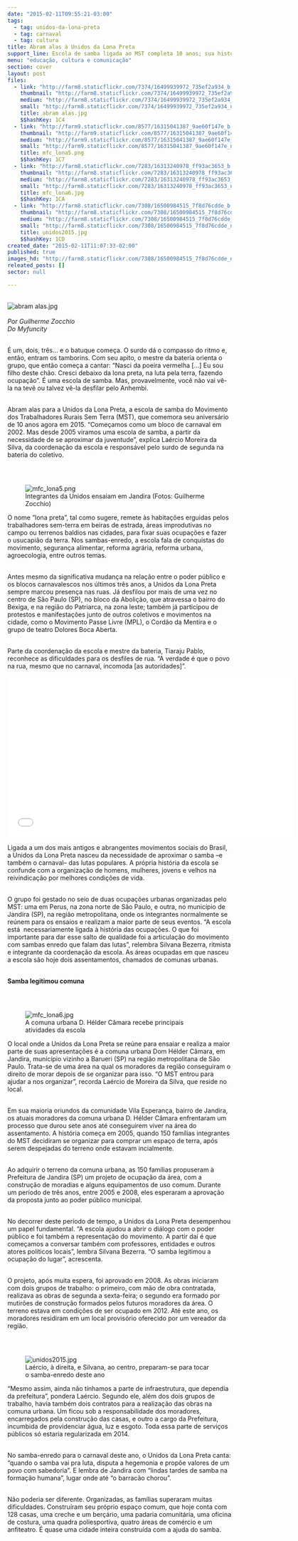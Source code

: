 ```yaml
---
date: "2015-02-11T09:55:21-03:00"
tags:
  - tag: unidos-da-lona-preta
  - tag: carnaval
  - tag: cultura
title: Abram alas à Unidos da Lona Preta
support_line: Escola de samba ligada ao MST completa 10 anos; sua história é marcada pela luta por melhores condições de vida.
menu: "educação, cultura e comunicação"
section: cover
layout: post
files:
  - link: "http://farm8.staticflickr.com/7374/16499939972_735ef2a934_b.jpg"
    thumbnail: "http://farm8.staticflickr.com/7374/16499939972_735ef2a934_t.jpg"
    medium: "http://farm8.staticflickr.com/7374/16499939972_735ef2a934_z.jpg"
    small: "http://farm8.staticflickr.com/7374/16499939972_735ef2a934_n.jpg"
    title: abram alas.jpg
    $$hashKey: 1C4
  - link: "http://farm9.staticflickr.com/8577/16315041387_9ae60f147e_b.jpg"
    thumbnail: "http://farm9.staticflickr.com/8577/16315041387_9ae60f147e_t.jpg"
    medium: "http://farm9.staticflickr.com/8577/16315041387_9ae60f147e_z.jpg"
    small: "http://farm9.staticflickr.com/8577/16315041387_9ae60f147e_n.jpg"
    title: mfc_lona5.png
    $$hashKey: 1C7
  - link: "http://farm8.staticflickr.com/7283/16313240978_ff93ac3653_b.jpg"
    thumbnail: "http://farm8.staticflickr.com/7283/16313240978_ff93ac3653_t.jpg"
    medium: "http://farm8.staticflickr.com/7283/16313240978_ff93ac3653_z.jpg"
    small: "http://farm8.staticflickr.com/7283/16313240978_ff93ac3653_n.jpg"
    title: mfc_lona6.jpg
    $$hashKey: 1CA
  - link: "http://farm8.staticflickr.com/7308/16500984515_7f8d76cdde_b.jpg"
    thumbnail: "http://farm8.staticflickr.com/7308/16500984515_7f8d76cdde_t.jpg"
    medium: "http://farm8.staticflickr.com/7308/16500984515_7f8d76cdde_z.jpg"
    small: "http://farm8.staticflickr.com/7308/16500984515_7f8d76cdde_n.jpg"
    title: unidos2015.jpg
    $$hashKey: 1CD
created_date: "2015-02-11T11:07:33-02:00"
published: true
images_hd: "http://farm8.staticflickr.com/7308/16500984515_7f8d76cdde_n.jpg"
releated_posts: []
sector: null

---
```

<p><br />
<img alt="abram alas.jpg" src="http://farm8.staticflickr.com/7374/16499939972_735ef2a934_b.jpg" /><br />
<br />
<em>Por Guilherme Zocchio<br />
Do Myfuncity</em></p>

<p><br />
&Eacute; um, dois, tr&ecirc;s&hellip; e o batuque come&ccedil;a. O surdo d&aacute; o compasso do ritmo e, ent&atilde;o, entram os tamborins. Com seu apito, o mestre da bateria orienta o grupo, que ent&atilde;o come&ccedil;a a cantar: &ldquo;Nasci da poeira vermelha [...] Eu sou filho deste ch&atilde;o. Cresci debaixo da lona preta, na luta pela terra, fazendo ocupa&ccedil;&atilde;o&rdquo;. &Eacute; uma escola de samba. Mas, provavelmente, voc&ecirc; n&atilde;o vai v&ecirc;-la na tev&ecirc; ou talvez v&ecirc;-la desfilar pelo Anhembi.</p>

<p><br />
Abram alas para a Unidos da Lona Preta, a escola de samba do Movimento dos Trabalhadores Rurais Sem Terra (MST), que comemora seu anivers&aacute;rio de 10 anos agora em 2015. &ldquo;Come&ccedil;amos como um bloco de carnaval em 2002. Mas desde 2005 viramos uma escola de samba, a partir da necessidade de se aproximar da juventude&rdquo;, explica La&eacute;rcio Moreira da Silva, da coordena&ccedil;&atilde;o da escola e respons&aacute;vel pelo surdo de segunda na bateria do coletivo.</p>

<p>&nbsp;</p>

<figure class="image" style="float:left"><img alt="mfc_lona5.png" src="http://farm9.staticflickr.com/8577/16315041387_9ae60f147e_b.jpg" />
<figcaption>Integrantes da Unidos ensaiam em Jandira (Fotos: Guilherme Zocchio)</figcaption>
</figure>

<p>O nome &rdquo;lona preta&rdquo;, tal como sugere, remete &agrave;s habita&ccedil;&otilde;es erguidas pelos trabalhadores sem-terra em beiras de estrada, &aacute;reas improdutivas no campo ou terrenos baldios nas cidades, para fixar suas ocupa&ccedil;&otilde;es e fazer o usucapi&atilde;o da terra. Nos sambas-enredo, a escola fala de conquistas do movimento, seguran&ccedil;a alimentar, reforma agr&aacute;ria, reforma urbana, agroecologia, entre outros temas.</p>

<p><br />
Antes mesmo da significativa mudan&ccedil;a na rela&ccedil;&atilde;o entre o poder p&uacute;blico e os blocos carnavalescos nos &uacute;ltimos tr&ecirc;s anos, a Unidos da Lona Preta sempre marcou presen&ccedil;a nas ruas. J&aacute; desfilou por mais de uma vez no centro de S&atilde;o Paulo (SP), no bloco da Aboli&ccedil;&atilde;o, que atravessa o bairro do Bexiga, e na regi&atilde;o do Patriarca, na zona leste; tamb&eacute;m j&aacute; participou de protestos e manifesta&ccedil;&otilde;es junto de outros coletivos e movimentos na cidade, como o Movimento Passe Livre (MPL), o Cord&atilde;o da Mentira e o grupo de teatro Dolores Boca Aberta.</p>

<p><br />
Parte da coordena&ccedil;&atilde;o da escola e mestre da bateria, Tiaraju Pablo, reconhece as dificuldades para os desfiles de rua. &ldquo;A verdade &eacute; que o povo na rua, mesmo que no carnaval, incomoda [as autoridades]&rdquo;.</p>

<p><iframe allowfullscreen="" frameborder="0" height="360" src="//www.youtube.com/embed/UTPRG2zLj9k" width="640"></iframe><br />
<br />
Ligada a um dos mais antigos e abrangentes movimentos sociais do Brasil, a Unidos da Lona Preta nasceu da necessidade de aproximar o samba &ndash;e tamb&eacute;m o carnaval&ndash; das lutas populares. A pr&oacute;pria hist&oacute;ria da escola se confunde com a organiza&ccedil;&atilde;o de homens, mulheres, jovens e velhos na reivindica&ccedil;&atilde;o por melhores condi&ccedil;&otilde;es de vida.</p>

<p><br />
O grupo foi gestado no seio de duas ocupa&ccedil;&otilde;es urbanas organizadas pelo MST: uma em Perus, na zona norte de S&atilde;o Paulo, e outra, no munic&iacute;pio de Jandira (SP), na regi&atilde;o metropolitana, onde os integrantes normalmente se re&uacute;nem para os ensaios e realizam a maior parte de seus eventos. &ldquo;A escola est&aacute; &nbsp;necessariamente ligada &agrave; hist&oacute;ria das ocupa&ccedil;&otilde;es. O que foi importante para dar esse salto de qualidade foi a articula&ccedil;&atilde;o do movimento com sambas enredo que falam das lutas&rdquo;, relembra Silvana Bezerra, ritmista e integrante da coordena&ccedil;&atilde;o da escola. As &aacute;reas ocupadas em que nasceu a escola s&atilde;o hoje dois assentamentos, chamados de comunas urbanas.</p>

<p><br />
<strong>Samba legitimou comuna</strong></p>

<p>&nbsp;</p>

<figure class="image" style="float:right"><img alt="mfc_lona6.jpg" src="http://farm8.staticflickr.com/7283/16313240978_ff93ac3653_b.jpg" />
<figcaption>A comuna urbana D. H&eacute;lder C&acirc;mara recebe principais atividades da escola</figcaption>
</figure>

<p>O local onde a Unidos da Lona Preta se re&uacute;ne para ensaiar e realiza a maior parte de suas apresenta&ccedil;&otilde;es &eacute; a comuna urbana Dom H&eacute;lder C&acirc;mara, em Jandira, munic&iacute;pio vizinho a Barueri (SP) na regi&atilde;o metropolitana de S&atilde;o Paulo. Trata-se de uma &aacute;rea na qual os moradores da regi&atilde;o conseguiram o direito de morar depois de se organizar para isso. &ldquo;O MST entrou para ajudar a nos organizar&rdquo;, recorda La&eacute;rcio de Moreira da Silva, que reside no local.</p>

<p><br />
Em sua maioria oriundos da comunidade Vila Esperan&ccedil;a, bairro de Jandira, os atuais moradores da comuna urbana D. H&eacute;lder C&acirc;mara enfrentaram um processo que durou sete anos at&eacute; conseguirem viver na &aacute;rea do assentamento. A hist&oacute;ria come&ccedil;a em 2005, quando 150 fam&iacute;lias integrantes do MST decidiram se organizar para comprar um espa&ccedil;o de terra, ap&oacute;s serem despejadas do terreno onde estavam incialmente.</p>

<p><br />
Ao adquirir o terreno da comuna urbana, as 150 fam&iacute;lias propuseram &agrave; Prefeitura de Jandira (SP) um projeto de ocupa&ccedil;&atilde;o da &aacute;rea, com a constru&ccedil;&atilde;o de moradias e alguns equipamentos de uso comum. Durante um per&iacute;odo de tr&ecirc;s anos, entre 2005 e 2008, eles esperaram a aprova&ccedil;&atilde;o da proposta junto ao poder p&uacute;blico municipal.</p>

<p><br />
No decorrer deste per&iacute;odo de tempo, a Unidos da Lona Preta desempenhou um papel fundamental. &ldquo;A escola ajudou a abrir o di&aacute;logo com o poder p&uacute;blico e foi tamb&eacute;m a representa&ccedil;&atilde;o do movimento. A partir da&iacute; &eacute; que come&ccedil;amos a conversar tamb&eacute;m com professores, entidades e outros atores pol&iacute;ticos locais&rdquo;, lembra Silvana Bezerra. &ldquo;O samba legitimou a ocupa&ccedil;&atilde;o do lugar&rdquo;, acrescenta.</p>

<p><br />
O projeto, ap&oacute;s muita espera, foi aprovado em 2008. As obras iniciaram com dois grupos de trabalho: o primeiro, com m&atilde;o de obra contratada, realizava as obras de segunda a sexta-feira; o segundo era formado por mutir&otilde;es de constru&ccedil;&atilde;o formados pelos futuros moradores da &aacute;rea. O terreno estava em condi&ccedil;&otilde;es de ser ocupado em 2012. At&eacute; este ano, os moradores residiram em um local provis&oacute;rio oferecido por um vereador da regi&atilde;o.</p>

<p>&nbsp;</p>

<figure class="image" style="float:left"><img alt="unidos2015.jpg" src="http://farm8.staticflickr.com/7308/16500984515_7f8d76cdde_b.jpg" />
<figcaption>La&eacute;rcio, &agrave; direita, e Silvana, ao centro, preparam-se para tocar o samba-enredo deste ano</figcaption>
</figure>

<p>&ldquo;Mesmo assim, ainda n&atilde;o t&iacute;nhamos a parte de infraestrutura, que dependia da prefeitura&rdquo;, pondera La&eacute;rcio. Segundo ele, al&eacute;m dos dois grupos de trabalho, havia tamb&eacute;m dois contratos para a realiza&ccedil;&atilde;o das obras na comuna urbana. Um ficou sob a responsabilidade dos moradores, encarregados pela constru&ccedil;&atilde;o das casas, e outro a cargo da Prefeitura, incumbida de providenciar &aacute;gua, luz e esgoto. Toda essa parte de servi&ccedil;os p&uacute;blicos s&oacute; estaria regularizada em 2014.</p>

<p><br />
No samba-enredo para o carnaval deste ano, o Unidos da Lona Preta canta: &ldquo;quando o samba vai pra luta, disputa a hegemonia e prop&otilde;e valores de um povo com sabedoria&rdquo;. E lembra de Jandira com &ldquo;lindas tardes de samba na forma&ccedil;&atilde;o humana&rdquo;, lugar onde at&eacute; &ldquo;o barrac&atilde;o chorou&rdquo;.</p>

<p><br />
N&atilde;o poderia ser diferente. Organizadas, as fam&iacute;lias superaram muitas dificuldades. Constru&iacute;ram seu pr&oacute;prio espa&ccedil;o comum, que hoje conta com 128 casas, uma creche e um ber&ccedil;&aacute;rio, uma padaria comunit&aacute;ria, uma oficina de costura, uma quadra poliesportiva, quatro &aacute;reas de com&eacute;rcio e um anfiteatro. &Eacute; quase uma cidade inteira constru&iacute;da com a ajuda do samba.</p>
